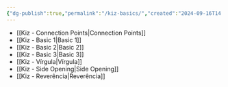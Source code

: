 ```yaml
---
{"dg-publish":true,"permalink":"/kiz-basics/","created":"2024-09-16T14:35:28.929-04:00","updated":"2024-09-16T15:58:39.626-04:00"}
---
```



- [[Kiz - Connection Points\|Connection Points]]
- [[Kiz - Basic 1\|Basic 1]]
- [[Kiz - Basic 2\|Basic 2]]
- [[Kiz - Basic 3\|Basic 3]]
- [[Kiz - Vírgula\|Vírgula]]
- [[Kiz - Side Opening\|Side Opening]]
- [[Kiz - Reverência\|Reverência]]
